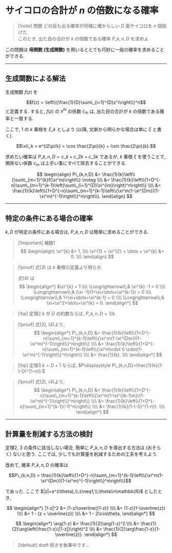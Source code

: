 # サイコロの合計が $n$ の倍数になる確率

> [!note] 問題
> どの目も出る確率が同様に確からしい $D$ 面サイコロを $n$ 個投げた.  
> このとき, 出た目の合計が $k$ の倍数である確率 $P\_{k,n,D}$ を求めよ.

この問題は **母関数 (生成関数)** を用いるととても巧妙に一般の確率を求めることができる.

---

## 生成関数による解法

生成関数 $f(z)$ を

$$f(z) = \left\\{\frac{1}{D}\sum\_{i=1}^{D}z^i\right\\}^n$$ と定義する.
すると, $f(z)$ の $x^m$ の係数 $c_m$ は, 出た目の合計が $k$ の倍数である確率と一致する.

ここで, $1$ の $k$ 乗根を $\xi\_k$ としよう (以降, 文脈から明らかな場合は単に $\xi$ と書く).

$$\xi\_k = e^{i2\pi/k} = \cos \frac{2\pi}{k} + i\sin \frac{2\pi}{k}.$$

求めたい確率は $P\_{k,n,D} = c\_k+c\_{2k}+c\_{3k}$ であるが, $k$ 乗根 $\xi$ を使うことで,
関係ない係数 $c_m$ は上手い事にすべて除去することができる.

$$
\begin{align}
P\_{k,n,D} 
&= \frac{1}{k}\left\\{\sum\_{m=1}^{k}f(\xi^m)\right\\}  \notag \\\\
&= \frac{1}{k}\left\\{1+D^{-n}\sum\_{m=1}^{k-1}\left(\sum\_{i=1}^{D}\xi^{im}\right)^n\right\\} \\\\
&= \frac{1}{k}\left\\{1+D^{-n}\sum\_{m=1}^{k-1}\left\\{\xi^m(1-\xi^{Dm})(1-\xi^m)^{-1}\right\\}^n\right\\}.
\end{align}
$$


---

## 特定の条件にある場合の確率

$k, D$ が特定の条件にある場合は, $P\_{k,n,D}$ は簡単に求めることができる.

> [!important] 補題1
> $$
> \begin{align}
>     \xi^{k} &= 1, \\\\
>     \xi^{1} + \xi^{2} + \dots + \xi^{k} &= 0. \\\\
> \end{align}
> $$

> [!proof]
> 式(3) は $k$ 乗根の定義より明らか.
>
> 式(4) は
> $$
> \begin{align*}
>   &\xi^{k} = 1 \\\\
>   \Longrightarrow\\;&
>   \xi^{k} -1 = 0 \\\\
>   \Longrightarrow\\;&
>   (\xi -1)(1+\xi+\dots+\xi^{k-1}) = 0 \\\\
>   \Longrightarrow\\;&
>   1+\xi+\dots+\xi^{k-1} = 0 \\\\
>   \Longrightarrow\\;&
>   \xi+\xi^2+\dots+\xi^{k} = 0.
> \end{align*}
> $$

> [!tip] 定理2
> $k$ が $D$ の約数ならば, $P\_{k,n,D}=1/k.$

> [!proof]
> 式(2), (4)より, 
> $$
> \begin{align*}
>   P\_{k,n,D} 
>   &= \frac{1}{k}\left\\{1+D^{-n}\sum\_{m=1}^{k-1}\left\\{\xi^m(1-\xi^{Dm})(1-\xi^m)^{-1}\right\\}^n\right\\} \\\\
>   &= \frac{1}{k}\left\\{1+D^{-n}\sum\_{m=1}^{k-1}\left\\{\xi^m\cdot 0 \cdot(1-\xi^m)^{-1}\right\\}^n\right\\} \\\\
>   &= \frac{1}{k}. \\\\
> \end{align*}
> $$

> [!tip] 定理3
> $k=D+1$ ならば, $P\displaystyle P\_{k,n,D}=\frac{1}{k}(1-(-D)^{1-n}).$

> [!proof]
> 式(2), (4)より, 
> $$
> \begin{align*}
>   P\_{k,n,D} 
>   &= \frac{1}{k}\left\\{1+D^{-n}\sum\_{m=1}^{k-1}\left\\{\xi^m(1-\xi^{(k-1)m})(1-\xi^m)^{-1}\right\\}^n\right\\} \\\\
>   &= \frac{1}{k}\left\\{1+D^{-n}\sum\_{m=1}^{k-1}(-1)^n\right\\} \\\\
>   &= \frac{1}{k}(1-(-D)^{1-n}). \\\\
> \end{align*}
> $$

---

## 計算量を削減する方法の検討

定理2, 3 の条件に該当しない場合, 簡単に $P\_{k,n,D}$ を導出する方法は (おそらく) ないと思う.
ここでは, 少しでも計算量を削減するための工夫を考えよう.

改めて, 確率 $P\_{k,n,D}$ の確率は

$$P\_{k,n,D} = \frac{1}{k}\left\\{1+D^{-n}\sum\_{m=1}^{k-1}\left\\{\xi^m(1-\xi^{Dm})(1-\xi^m)^{-1}\right\\}^n\right\\}$$

であった. ここで $|z|=e^{i\theta},\\;z\neq1,\\;\theta\in\mathbb{R}$ としたとき,

$$
\begin{align*}
|1-z|^2 &= (1-z)\overline{(1-z)} \\\\
&= (1-z)(1-\overline{z}) \\\\
&= 1 - (z + \overline{z}) \\\\
&= 1 - 2\cos\theta,
\end{align*}
$$

$$
\begin{align*}
\arg(1-z)
&= \frac{1}{2}\arg(1-z)^2 \\\\
&= \frac{1}{2}\arg\left(\frac{1-z}{|1-z|}\right)^2 \\\\
&= \frac{1}{2}\arg\frac{1-z}{1-\overline{z}}.
\end{align*}
$$

> [!default] draft
> 続きを執筆中です...
